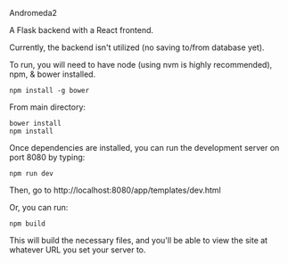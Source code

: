 Andromeda2

A Flask backend with a React frontend.

Currently, the backend isn't utilized (no saving to/from database yet).

To run, you will need to have node (using nvm is highly recommended), npm, & bower installed.
```
npm install -g bower
```

From main directory:
```
bower install
npm install
```

Once dependencies are installed, you can run the development server on port 8080 by typing:
```
npm run dev
```
Then, go to http://localhost:8080/app/templates/dev.html

Or, you can run:
```
npm build
```
This will build the necessary files, and you'll be able to view the site at whatever URL you set your server to.


